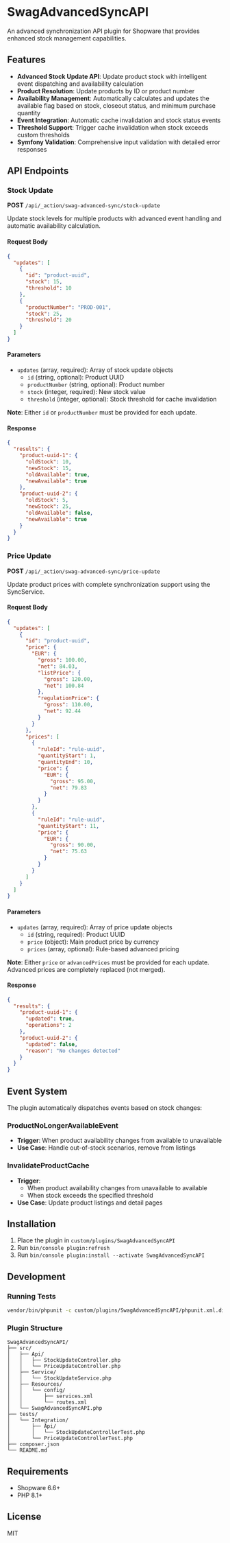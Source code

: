 # SwagAdvancedSyncAPI

An advanced synchronization API plugin for Shopware that provides enhanced stock management capabilities.

## Features

- **Advanced Stock Update API**: Update product stock with intelligent event dispatching and availability calculation
- **Product Resolution**: Update products by ID or product number
- **Availability Management**: Automatically calculates and updates the available flag based on stock, closeout status, and minimum purchase quantity
- **Event Integration**: Automatic cache invalidation and stock status events
- **Threshold Support**: Trigger cache invalidation when stock exceeds custom thresholds
- **Symfony Validation**: Comprehensive input validation with detailed error responses

## API Endpoints

### Stock Update

**POST** `/api/_action/swag-advanced-sync/stock-update`

Update stock levels for multiple products with advanced event handling and automatic availability calculation.

#### Request Body

```json
{
  "updates": [
    {
      "id": "product-uuid",
      "stock": 15,
      "threshold": 10
    },
    {
      "productNumber": "PROD-001", 
      "stock": 25,
      "threshold": 20
    }
  ]
}
```

#### Parameters

- `updates` (array, required): Array of stock update objects
  - `id` (string, optional): Product UUID
  - `productNumber` (string, optional): Product number
  - `stock` (integer, required): New stock value
  - `threshold` (integer, optional): Stock threshold for cache invalidation

**Note**: Either `id` or `productNumber` must be provided for each update.

#### Response

```json
{
  "results": {
    "product-uuid-1": {
      "oldStock": 10,
      "newStock": 15,
      "oldAvailable": true,
      "newAvailable": true
    },
    "product-uuid-2": {
      "oldStock": 5,
      "newStock": 25,
      "oldAvailable": false,
      "newAvailable": true
    }
  }
}
```

### Price Update

**POST** `/api/_action/swag-advanced-sync/price-update`

Update product prices with complete synchronization support using the SyncService.

#### Request Body

```json
{
  "updates": [
    {
      "id": "product-uuid",
      "price": {
        "EUR": {
          "gross": 100.00,
          "net": 84.03,
          "listPrice": {
            "gross": 120.00,
            "net": 100.84
          },
          "regulationPrice": {
            "gross": 110.00,
            "net": 92.44
          }
        }
      },
      "prices": [
        {
          "ruleId": "rule-uuid",
          "quantityStart": 1,
          "quantityEnd": 10,
          "price": {
            "EUR": {
              "gross": 95.00,
              "net": 79.83
            }
          }
        },
        {
          "ruleId": "rule-uuid",
          "quantityStart": 11,
          "price": {
            "EUR": {
              "gross": 90.00,
              "net": 75.63
            }
          }
        }
      ]
    }
  ]
}
```

#### Parameters

- `updates` (array, required): Array of price update objects
  - `id` (string, required): Product UUID
  - `price` (object): Main product price by currency
  - `prices` (array, optional): Rule-based advanced pricing

**Note**: Either `price` or `advancedPrices` must be provided for each update. Advanced prices are completely replaced (not merged).

#### Response

```json
{
  "results": {
    "product-uuid-1": {
      "updated": true,
      "operations": 2
    },
    "product-uuid-2": {
      "updated": false,
      "reason": "No changes detected"
    }
  }
}
```

## Event System

The plugin automatically dispatches events based on stock changes:

### ProductNoLongerAvailableEvent
- **Trigger**: When product availability changes from available to unavailable
- **Use Case**: Handle out-of-stock scenarios, remove from listings

### InvalidateProductCache
- **Trigger**: 
  - When product availability changes from unavailable to available
  - When stock exceeds the specified threshold
- **Use Case**: Update product listings and detail pages

## Installation

1. Place the plugin in `custom/plugins/SwagAdvancedSyncAPI`
2. Run `bin/console plugin:refresh`
3. Run `bin/console plugin:install --activate SwagAdvancedSyncAPI`

## Development

### Running Tests

```bash
vendor/bin/phpunit -c custom/plugins/SwagAdvancedSyncAPI/phpunit.xml.dist
```

### Plugin Structure

```
SwagAdvancedSyncAPI/
├── src/
│   ├── Api/
│   │   ├── StockUpdateController.php
│   │   └── PriceUpdateController.php
│   ├── Service/
│   │   └── StockUpdateService.php
│   ├── Resources/
│   │   └── config/
│   │       ├── services.xml
│   │       └── routes.xml
│   └── SwagAdvancedSyncAPI.php
├── tests/
│   └── Integration/
│       ├── Api/
│       │   └── StockUpdateControllerTest.php
│       └── PriceUpdateControllerTest.php
├── composer.json
└── README.md
```

## Requirements

- Shopware 6.6+
- PHP 8.1+

## License

MIT

